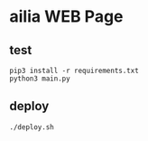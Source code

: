 # ailia WEB Page

## test

```
pip3 install -r requirements.txt
python3 main.py
```

## deploy

```
./deploy.sh
```
